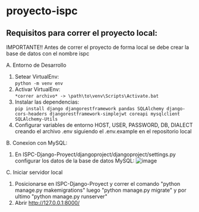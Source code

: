 
# proyecto-ispc

## Requisitos para correr el proyecto local:
IMPORTANTE!!
Antes de correr el proyecto de forma local se debe crear la base de datos con el nombre ispc

A. Entorno de Desarrollo
   1. Setear VirtualEnv:<br>
      `python -m venv env`
   2. Activar VirtualEnv:<br>`*correr archivo* -> \path\to\venv\Scripts\Activate.bat`
   3. Instalar las dependencias:<br>`pip install django djangorestframework pandas SQLAlchemy django-cors-headers djangorestframework-simplejwt coreapi mysqlclient SQLAlchemy-Utils`
   4. Configurar variables de entorno HOST, USER, PASSWORD, DB, DIALECT creando el archivo .env siguiendo el .env.example en el repositorio local

B. Conexion con MySQL:
   1. En ISPC-Django-Proyect/djangoproject/djangoproject/settings.py configurar los datos de la base de datos MySQL:
        ![image](https://github.com/pagustin96/ISPC-Django-Proyect/assets/105244530/64dc0ae5-1ec2-4829-a209-d7430907e2f4)



C. Iniciar servidor local  
   1. Posicionarse en ISPC-Django-Proyect y correr el comando "python manage.py makemigrations" luego "python manage.py migrate" y por ultimo "python manage.py runserver"
   2. Abrir http://127.0.0.1:8000/
   
